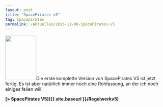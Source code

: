 ```yaml
---
layout: post
title: "SpacePirates v5"
tag: spacepirates
permalink: /Aktuelles/2015-11-08-SpacePirates-v5
---
```


<img alt="" class="floatleft" height="140" src="{{ site.baseurl }}/assets/pics/spacepirates/titel/spacepiratesv5-tn.png" width="97" />Die erste komplette Version von SpacePirates V5 ist jetzt fertig. Es ist aber natürlich immer noch eine Rohfassung, an der ich noch einiges feilen will.

**[&raquo; SpacePirates V5]({{ site.baseurl }}/Regelwerkv5)**


